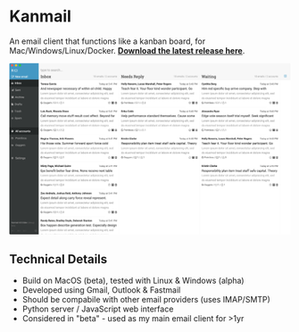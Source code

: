 # Kanmail

An email client that functions like a kanban board, for Mac/Windows/Linux/Docker. [**Download the latest release here**](https://github.com/Fizzadar/Kanmail/releases/latest).

![](./screenshot.png)

## Technical Details

+ Build on MacOS (beta), tested with Linux & Windows (alpha)
+ Developed using Gmail, Outlook & Fastmail
+ Should be compabile with other email providers (uses IMAP/SMTP)
+ Python server / JavaScript web interface
+ Considered in "beta" - used as my main email client for >1yr
